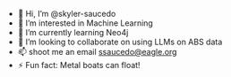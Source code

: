 - 👋 Hi, I’m @skyler-saucedo
- 👀 I’m interested in Machine Learning
- 🌱 I’m currently learning Neo4j
- 💞️ I’m looking to collaborate on using LLMs on ABS data
- 📫 shoot me an email ssaucedo@eagle.org
- ⚡ Fun fact: Metal boats can float!

<!---
skyler-saucedo/skyler-saucedo is a ✨ special ✨ repository because its `README.md` (this file) appears on your GitHub profile.
You can click the Preview link to take a look at your changes.
--->
